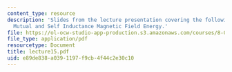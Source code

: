 ```yaml
---
content_type: resource
description: 'Slides from the lecture presentation covering the following topics:
  Mutual and Self Inductance Magnetic Field Energy.'
file: https://ol-ocw-studio-app-production.s3.amazonaws.com/courses/8-022-physics-ii-electricity-and-magnetism-fall-2004/e89de838a0391197f9cb4f44c2e30c10_lecture15.pdf
file_type: application/pdf
resourcetype: Document
title: lecture15.pdf
uid: e89de838-a039-1197-f9cb-4f44c2e30c10
---
```

